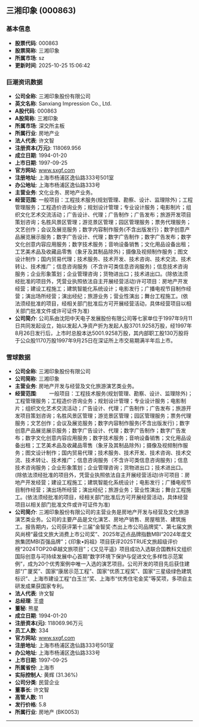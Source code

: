 ## 三湘印象 (000863)

### 基本信息

- **股票代码**: 000863
- **股票简称**: 三湘印象
- **所属市场**: sz
- **更新时间**: 2025-10-25 15:06:42

### 巨潮资讯数据

- **公司全称**: 三湘印象股份有限公司
- **英文名称**: Sanxiang Impression Co., Ltd.
- **A股代码**: 000863
- **A股简称**: 三湘印象
- **所属市场**: 深交所主板
- **所属行业**: 房地产业
- **法人代表**: 许文智
- **注册资本(万元)**: 118069.956
- **成立日期**: 1994-01-20
- **上市日期**: 1997-09-25
- **官方网站**: www.sxgf.com
- **注册地址**: 上海市杨浦区逸仙路333号501室
- **办公地址**: 上海市杨浦区逸仙路333号
- **主营业务**: 文化业务、房地产业务。
- **经营范围**: 一般项目：工程技术服务(规划管理、勘察、设计、监理除外)；工程管理服务；工程造价咨询业务；规划设计管理；专业设计服务；电影制片；组织文化艺术交流活动；广告设计、代理；广告制作；广告发布；旅游开发项目策划咨询；名胜风景区管理；游览景区管理；园区管理服务；票务代理服务；文艺创作；会议及展览服务；数字内容制作服务(不含出版发行)；数字创意产品展览展示服务；数字广告设计、代理；数字广告制作；数字广告发布；数字文化创意内容应用服务；数字技术服务；音响设备销售；文化用品设备出租；工艺美术品及收藏品零售（象牙及其制品除外)；摄像及视频制作服务；图文设计制作；国内贸易代理；技术服务、技术开发、技术咨询、技术交流、技术转让、技术推广；信息咨询服务（不含许可类信息咨询服务)；信息技术咨询服务；企业形象策划；企业管理咨询；货物进出口；技术进出口。(除依法须经批准的项目外，凭营业执照依法自主开展经营活动)许可项目：房地产开发经营；建设工程施工；建筑智能化系统设计；电影发行；广播电视节目制作经营；演出场所经营；演出经纪；旅游业务；营业性演出；舞台工程施工。(依法须经批准的项目，经相关部门批准后方可开展经营活动，具体经营项目以相关部门批准文件或许可证件为准)
- **公司简介**: 公司系由沈阳中天电子发展股份有限公司等七家单位于1997年9月11日共同发起设立，始以发起人净资产折为发起人股3701.9258万股，经1997年8月26日发行后，上市时总股本达5001.9258万股，其内部职工股130万股将于公众股1170万股1997年9月25日在深证所上市交易期满半年后上市。

### 雪球数据

- **公司全称**: 三湘印象股份有限公司
- **公司简称**: 三湘印象
- **主营业务**: 房地产开发与经营及文化旅游演艺类业务。
- **经营范围**: 　　一般项目：工程技术服务(规划管理、勘察、设计、监理除外)；工程管理服务；工程造价咨询业务；规划设计管理；专业设计服务；电影制片；组织文化艺术交流活动；广告设计、代理；广告制作；广告发布；旅游开发项目策划咨询；名胜风景区管理；游览景区管理；园区管理服务；票务代理服务；文艺创作；会议及展览服务；数字内容制作服务(不含出版发行)；数字创意产品展览展示服务；数字广告设计、代理；数字广告制作；数字广告发布；数字文化创意内容应用服务；数字技术服务；音响设备销售；文化用品设备出租；工艺美术品及收藏品零售（象牙及其制品除外)；摄像及视频制作服务；图文设计制作；国内贸易代理；技术服务、技术开发、技术咨询、技术交流、技术转让、技术推广；信息咨询服务（不含许可类信息咨询服务)；信息技术咨询服务；企业形象策划；企业管理咨询；货物进出口；技术进出口。(除依法须经批准的项目外，凭营业执照依法自主开展经营活动)许可项目：房地产开发经营；建设工程施工；建筑智能化系统设计；电影发行；广播电视节目制作经营；演出场所经营；演出经纪；旅游业务；营业性演出；舞台工程施工。(依法须经批准的项目，经相关部门批准后方可开展经营活动，具体经营项目以相关部门批准文件或许可证件为准)
- **公司简介**: 三湘印象股份有限公司的主营业务是房地产开发与经营及文化旅游演艺类业务。公司的主要产品是文化演艺、房地产销售、房屋租赁、建筑施工。报告期内，公司获评第十三届“金智奖·杰出上市公司品牌奖”、第七届文旅风尚榜“最佳文旅大消费上市公司奖”、2025年迈点品牌指数MBI“2024年度文旅集团MBI百强品牌”；《印象•妈祖》项目获评2025TRUE文旅超级评价榜“2024TOP20卓越文旅项目”；《又见平遥》项目成功入选联合国教科文组织国际创意与可持续发展中心首期“数字环境下保护与促进文化多样性示范案例”，成为20个优秀案例中唯一入选的演艺项目。公司开发的项目先后获住建部“广厦奖”、国家“康居示范工程”、国家“优质工程奖”、国家“三星级绿色建筑标识”、上海市建设工程“白玉兰”奖、上海市“优秀住宅金奖”等奖项，多项自主研发成果获国家专利。
- **法人代表**: 许文智
- **总经理**: 王盛
- **董秘**: 熊星
- **成立日期**: 1994-01-20
- **注册资本(元)**: 118069.96万元
- **员工人数**: 334
- **官方网站**: www.sxgf.com
- **注册地址**: 上海市杨浦区逸仙路333号501室
- **办公地址**: 上海市杨浦区逸仙路333号
- **上市日期**: 1997-09-25
- **所属省份**: 上海市
- **实际控制人**: 黄辉 (31.36%)
- **公司分类**: 民营企业
- **董事长**: 许文智
- **高管人数**: 11
- **发行价格**: 5.8
- **所属行业**: 房地产 (BK0053)

---